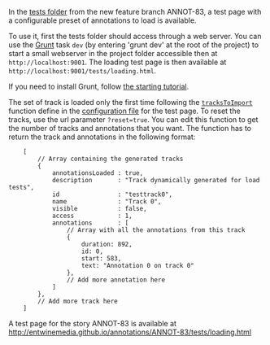 In the [tests folder](https://github.com/entwinemedia/annotations/tree/t/ANNOT-83/tests) from the new feature branch ANNOT-83, a test page with a configurable preset of annotations to load is available. 

To use it, first the tests folder should access through a web server. You can use the [Grunt](http://gruntjs.com/) task `dev` (by entering 'grunt dev' at the root of the project) to start a small webserver in the project folder accessible then at `http://localhost:9001`. The loading test page is then available at `http://localhost:9001/tests/loading.html`.

If you need to install Grunt, follow [the starting tutorial](http://gruntjs.com/getting-started).

The set of track is loaded only the first time following the [`tracksToImport`](https://github.com/entwinemedia/annotations/blob/t/ANNOT-83/tests/js/annotations-tool-configuration-loading.js#L141) function define in the [configuration file](https://github.com/entwinemedia/annotations/blob/t/ANNOT-83/tests/js/annotations-tool-configuration-loading.js) for the test page. To reset the tracks, use the url parameter `?reset=true`. You can edit this function to get the number of tracks and annotations that you want. The function has to return the track and annotations in the following format:

        [
            // Array containing the generated tracks
            {
                annotationsLoaded : true,
                description       : "Track dynamically generated for load tests",
                id                : "testtrack0",
                name              : "Track 0",
                visible           : false,
                access            : 1,
                annotations       : [
                    // Array with all the annotations from this track
                    {
                        duration: 892,
                        id: 0,
                        start: 583,
                        text: "Annotation 0 on track 0"
                    },
                    // Add more annotation here
                ]
            },
            // Add more track here
        ]  

A test page for the story ANNOT-83 is available at http://entwinemedia.github.io/annotations/ANNOT-83/tests/loading.html